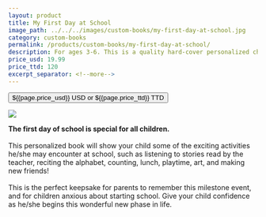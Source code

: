 ```yaml
---
layout: product
title: My First Day at School
image_path: ../../../images/custom-books/my-first-day-at-school.jpg
category: custom-books
permalink: /products/custom-books/my-first-day-at-school/
description: For ages 3-6. This is a quality hard-cover personalized children's book. Washable hard covers. Fully illustrated color pages. 36 pages.
price_usd: 19.99
price_ttd: 120
excerpt_separator: <!--more-->
---
```


<button class="bg-blue-500 hover:bg-blue-700 text-white font-bold my-2 py-2 px-4 rounded w-full snipcart-add-item" 
data-item-id="my-first-day-at-school" 
data-item-price="{{page.price_usd}}"
data-item-url="https://www.karenix.com/shop"
data-item-description="{{ page.description }}"
data-item-image="{{page.image_path}}"
data-item-name="{{page.title}}"
data-item-custom1-name="Parent or Loved One"
data-item-custom10-name="Age (optional)"
data-item-custom11-name="First Name"
data-item-custom12-name="Last Name"
data-item-custom13-name="Middle Name (optional)"
data-item-custom14-name="Use Nickname (optional)"
data-item-custom15-name="Hometown"
data-item-custom16-name="Friends"
data-item-custom17-name="Dedication (with love from)"
data-item-custom18-name="Book From (Mom & Dad"
data-item-custom19-name="Date of Gift"
data-item-custom20-name="Gender"
data-item-custom20-options="Please select|Boy|Girl"
data-item-categories="books|children">
${{page.price_usd}} USD or ${{page.price_ttd}} TTD
</button>

<!--more-->
<div class="flex flex-wrap">
  <div class="w-64 p-4 h-auto">
    <a data-fancybox="gallery" href="{{ page.image_path }}"><img src="{{ page.image_path }}"></a>
  </div>
  <div class="sm:flex-1">
    <p class="p-4 text-gray-700">
      <strong>
        The first day of school is special for all children.
      </strong>
      <br><br>
      This personalized book will show your child some of the exciting activities he/she may encounter at school, such
      as listening to stories read by the teacher, reciting the alphabet, counting, lunch, playtime, art, and making new
      friends!
      <br /> <br />
      This is the perfect keepsake for parents to remember this milestone event, and for children anxious about starting
      school. Give your child confidence as he/she begins this wonderful new phase in life.
    </p>
  </div>
</div>

